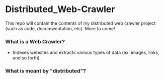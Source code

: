 # Distributed_Web-Crawler
This repo will contain the contents of my distributed web crawler project (such as code, documwentation, etc). More to come! 


### What is a Web Crawler? 
* Indexes websites and extracts various types of 
data (ex: images, links, and so forth). 

### What is meant by "distributed"? 